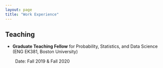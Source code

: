 ```yaml
---
layout: page
title: "Work Experience"
---
```


<h2> Teaching </h2>

* **Graduate Teaching Fellow** for Probability, Statistics, and Data Science (ENG EK381, Boston University)

&emsp;&emsp; Date: Fall 2019 & Fall 2020
